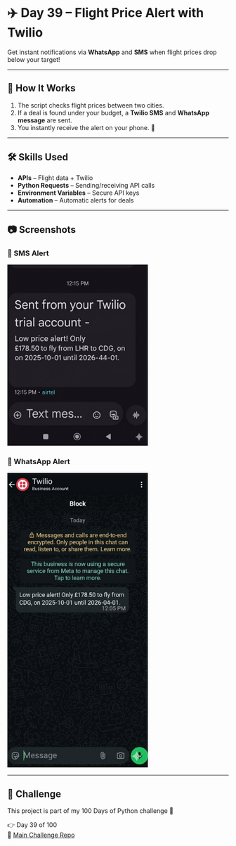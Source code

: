 # ✈️ Day 39 – Flight Price Alert with Twilio  

Get instant notifications via **WhatsApp** and **SMS** when flight prices drop below your target!  

---

## 🚀 How It Works
1. The script checks flight prices between two cities.
2. If a deal is found under your budget, a **Twilio SMS** and **WhatsApp message** are sent.
3. You instantly receive the alert on your phone. 📱

---

## 🛠 Skills Used
- **APIs** – Flight data + Twilio
- **Python Requests** – Sending/receiving API calls
- **Environment Variables** – Secure API keys
- **Automation** – Automatic alerts for deals

---

## 📷 Screenshots  

### 📩 SMS Alert  
<img src="screenshots/sms_alert.png" width="320"/>

### 💬 WhatsApp Alert  
<img src="screenshots/whatsapp_alert.png" width="320"/>

---

## 📅 Challenge
This project is part of my 100 Days of Python challenge 🎯  

👉 Day 39 of 100  
🔗 [Main Challenge Repo](https://github.com/YOUR-USERNAME/100DaysOfPython)
